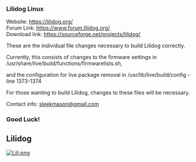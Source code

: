 ﻿### Lilidog Linux

Website: https://lilidog.org/ <br/>
Forum Link: https://www.forum.lilidog.org/ <br/>
Download link: https://sourceforge.net/projects/lilidog/
 
These are the individual file changes necessary to build Lilidog correctly.

Currently, this consists of changes to the firmware settings in 
/usr/share/live/build/functions/firmwarelists.sh,

and the configuration for live package removal in /usr/lib/live/build/config - line 1373-1374

For those wanting to build Lilidog, changes to these files will be necessary.


Contact info: sleekmason@gmail.com

### Good Luck!

## Lilidog

[![Lili.png](https://i.postimg.cc/hjy8qYS8/Lili.png)](https://postimg.cc/5YzQBnQj)



